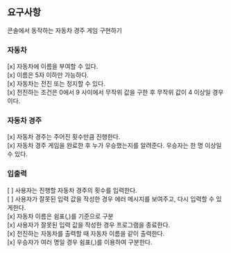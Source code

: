 ## 요구사항

콘솔에서 동작하는 자동차 경주 게임 구현하기

### 자동차

[x] 자동차에 이름을 부여할 수 있다.\
[x] 이름은 5자 이하만 가능하다.\
[x] 자동차는 전진 또는 정지할 수 있다.\
[x] 전진하는 조건은 0에서 9 사이에서 무작위 값을 구한 후 무작위 값이 4 이상일 경우이다.

### 자동차 경주

[x] 자동차 경주는 주어진 횟수만큼 진행한다.\
[x] 자동차 경주 게임을 완료한 후 누가 우승했는지를 알려준다. 우승자는 한 명 이상일 수 있다.

### 입출력

[ ] 사용자는 진행할 자동차 경주의 횟수를 입력한다.\
[ ] 사용자가 잘못된 입력 값을 작성한 경우 에러 메시지를 보여주고, 다시 입력할 수 있게한다.\
[x] 자동차 이름은 쉼표(,)를 기준으로 구분\
[x] 사용자가 잘못된 입력 값을 작성한 경우 프로그램을 종료한다.\
[x] 전진하는 자동차를 출력할 때 자동차 이름을 같이 출력한다.\
[x] 우승자가 여러 명일 경우 쉼표(,)를 이용하여 구분한다.
